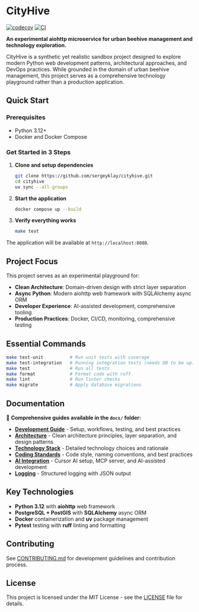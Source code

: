 # CityHive

[![codecov](https://codecov.io/gh/sergeyklay/cityhive/graph/badge.svg?token=aXIi7iNGl3)](https://codecov.io/gh/sergeyklay/cityhive)
[![CI](https://github.com/sergeyklay/cityhive/actions/workflows/ci.yml/badge.svg)](https://github.com/sergeyklay/cityhive/actions/workflows/ci.yml)

**An experimental aiohttp microservice for urban beehive management and technology exploration.**

CityHive is a synthetic yet realistic sandbox project designed to explore modern Python web development patterns, architectural approaches, and DevOps practices. While grounded in the domain of urban beehive management, this project serves as a comprehensive technology playground rather than a production application.

## Quick Start

### Prerequisites
- Python 3.12+
- Docker and Docker Compose

### Get Started in 3 Steps

1. **Clone and setup dependencies**
   ```bash
   git clone https://github.com/sergeyklay/cityhive.git
   cd cityhive
   uv sync --all-groups
   ```

2. **Start the application**
   ```bash
   docker compose up --build
   ```

3. **Verify everything works**
   ```bash
   make test
   ```

The application will be available at `http://localhost:8080`.

## Project Focus

This project serves as an experimental playground for:

- **Clean Architecture**: Domain-driven design with strict layer separation
- **Async Python**: Modern aiohttp web framework with SQLAlchemy async ORM
- **Developer Experience**: AI-assisted development, comprehensive tooling
- **Production Practices**: Docker, CI/CD, monitoring, comprehensive testing

## Essential Commands

```bash
make test-unit          # Run unit tests with coverage
make test-integration   # Running integration tests (needs DB to be up)
make test               # Run all tests
make format             # Format code with ruff
make lint               # Run linter checks
make migrate            # Apply database migrations
```

## Documentation

📖 **Comprehensive guides available in the `docs/` folder:**

- **[Development Guide](./docs/development.md)** - Setup, workflows, testing, and best practices
- **[Architecture](./docs/architecture.md)** - Clean architecture principles, layer separation, and design patterns
- **[Technology Stack](./docs/technology-stack.md)** - Detailed technology choices and rationale
- **[Coding Standards](./docs/coding-standards.md)** - Code style, naming conventions, and best practices
- **[AI Integration](./docs/ai-integration.md)** - Cursor AI setup, MCP server, and AI-assisted development
- **[Logging](./docs/logging.md)** - Structured logging with JSON output

## Key Technologies

- **Python 3.12** with **aiohttp** web framework
- **PostgreSQL + PostGIS** with **SQLAlchemy** async ORM
- **Docker** containerization and **uv** package management
- **Pytest** testing with **ruff** linting and formatting

## Contributing

See [CONTRIBUTING.md](CONTRIBUTING.md) for development guidelines and contribution process.

## License

This project is licensed under the MIT License - see the [LICENSE](LICENSE) file for details.
